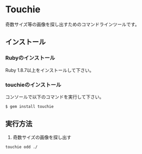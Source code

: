 # Touchie

奇数サイズ等の画像を探し出すためのコマンドラインツールです。

## インストール

### Rubyのインストール

Ruby 1.8.7以上をインストールして下さい。

### touchieのインストール

コンソールで以下のコマンドを実行して下さい。

```bash
$ gem install touchie
```

## 実行方法

1. 奇数サイズの画像を探し出す

```bash
touchie odd ./
```
